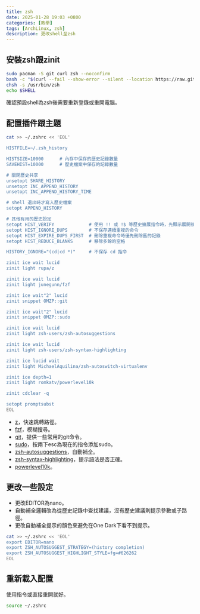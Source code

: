 ```yaml
---
title: zsh
date: 2025-01-28 19:03 +0800
categories: [教學]
tags: [ArchLinux, zsh]
description: 更改shell至zsh
---
```


## 安裝zsh跟zinit
```zsh
sudo pacman -S git curl zsh --noconfirm
bash -c "$(curl --fail --show-error --silent --location https://raw.githubusercontent.com/zdharma-continuum/zinit/HEAD/scripts/install.sh)"
chsh -s /usr/bin/zsh
echo $SHELL
```
確認預設shell為zsh後需要重新登錄或重開電腦。 <br>

## 配置插件跟主題
```zsh
cat >> ~/.zshrc << 'EOL'

HISTFILE=~/.zsh_history

HISTSIZE=10000      # 內存中保存的歷史記錄數量
SAVEHIST=10000      # 歷史檔案中保存的記錄數量

# 關閉歷史共享
unsetopt SHARE_HISTORY
unsetopt INC_APPEND_HISTORY
unsetopt INC_APPEND_HISTORY_TIME

# shell 退出時才寫入歷史檔案
setopt APPEND_HISTORY

# 其他有用的歷史設定
setopt HIST_VERIFY             # 使用 !! 或 !$ 等歷史擴展指令時，先顯示展開後的結果，但不執行
setopt HIST_IGNORE_DUPS        # 不保存連續重複的命令
setopt HIST_EXPIRE_DUPS_FIRST  # 刪除重複命令時優先刪除舊的記錄
setopt HIST_REDUCE_BLANKS      # 移除多餘的空格

HISTORY_IGNORE="(cd|cd *)"     # 不保存 cd 指令

zinit ice wait lucid
zinit light rupa/z

zinit ice wait lucid
zinit light junegunn/fzf

zinit ice wait"2" lucid
zinit snippet OMZP::git

zinit ice wait"2" lucid
zinit snippet OMZP::sudo

zinit ice wait lucid
zinit light zsh-users/zsh-autosuggestions

zinit ice wait lucid
zinit light zsh-users/zsh-syntax-highlighting

zinit ice lucid wait
zinit light MichaelAquilina/zsh-autoswitch-virtualenv

zinit ice depth=1
zinit light romkatv/powerlevel10k

zinit cdclear -q

setopt promptsubst
EOL
```

* [z](https://github.com/ohmyzsh/ohmyzsh/tree/master/plugins/z)，快速跳轉路徑。
* [fzf](https://github.com/junegunn/fzf)，模糊搜尋。
* [git](https://github.com/ohmyzsh/ohmyzsh/tree/master/plugins/git)，提供一些常用的git命令。
* [sudo](https://github.com/ohmyzsh/ohmyzsh/blob/master/plugins/sudo/README.md)，按兩下esc為現在的指令添加sudo。
* [zsh-autosuggestions](https://github.com/zsh-users/zsh-autosuggestions)，自動補全。
* [zsh-syntax-highlighting](https://github.com/zsh-users/zsh-syntax-highlighting)，提示語法是否正確。
* [powerlevel10k](https://github.com/romkatv/powerlevel10k)。

## 更改一些設定
* 更改EDITOR為nano。
* 自動補全邏輯改為從歷史記錄中查找建議，沒有歷史建議則提示參數或子路徑。
* 更改自動補全提示的顏色來避免在One Dark下看不到提示。

```zsh
cat >> ~/.zshrc << 'EOL'
export EDITOR=nano
export ZSH_AUTOSUGGEST_STRATEGY=(history completion)
export ZSH_AUTOSUGGEST_HIGHLIGHT_STYLE=fg=#626262
EOL
```

## 重新載入配置
使用指令或直接重開就好。 <br>
```zsh
source ~/.zshrc
```
